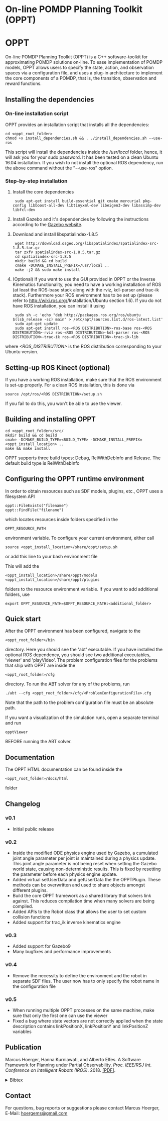 On-line POMDP Planning Toolkit (OPPT)
==========================================================================

# OPPT
On-line POMDP Planning Toolkit (OPPT) is a C++ software-toolkit for approximating POMDP solutions on-line. To ease implementation of POMDP models, OPPT allows users to specify the state, action, and observation spaces via a configuration file, and uses a plug-in architecture to implement the core components of a POMDP, that is, the transition, observation and reward functions.

## Installing the dependencies

### On-line installation script
OPPT provides an installation script that installs all the dependencies:

	cd <oppt_root_folder>
	chmod +x install_dependencies.sh && . ./install_dependencies.sh --use-ros
	
This script will install the dependencies inside the */usr/local* folder, hence, it will ask you for your sudo password. It has been tested on a clean Ubuntu 16.04 installation.
If you wish to not install the optional ROS dependency, run the above command without the "--use-ros" option.

### Step-by-step installation

1. Install the core dependencies

        sudo apt-get install build-essential git cmake mercurial pkg-config libboost-all-dev libtinyxml-dev libeigen3-dev libassimp-dev libfcl-dev
        
2. Install Gazebo and it's dependencies by following the instructions according to the [Gazebo website](http://gazebosim.org/tutorials?tut=install_ubuntu&cat=install).
        
3. Download and install libspatialindex-1.8.5

        wget http://download.osgeo.org/libspatialindex/spatialindex-src-1.8.5.tar.gz
        tar zxfv spatialindex-src-1.8.5.tar.gz
        cd spatialindex-src-1.8.5
        mkdir build && cd build
        cmake -DCMAKE_INSTALL_PREFIX=/usr/local ..
        make -j2 && sudo make install
        
4. (Optional) If you want to use the GUI provided in OPPT or the Inverse Kinematics functionality, you need to have a working installation of ROS (at least the ROS-base stack along with the rviz, kdl-parser and trac-ik stack). Furthermore your ROS environment has to be set up (please refer to http://wiki.ros.org/<ROS DISTRIBUTION>/Installation/Ubuntu section 1.6). If you do not have ROS installation, you can install it using

        sudo sh -c 'echo "deb http://packages.ros.org/ros/ubuntu $(lsb_release -sc) main" > /etc/apt/sources.list.d/ros-latest.list'
        sudo apt-get update
        sudo apt-get install ros-<ROS DISTRIBUTION>-ros-base ros-<ROS DISTRIBUTION>-rviz ros-<ROS DISTRIBUTION>-kdl-parser ros-<ROS DISTRIBUTION>-trac-ik ros-<ROS DISTRIBUTION>-trac-ik-lib

where *<ROS_DISTRIBUTION>* is the ROS distribution corresponding to your Ubuntu version.
        
## Setting-up ROS Kinect (optional)
If you have a working ROS installation, make sure that the ROS environment is set-up properly.
For a clean ROS installation, this is done via

    source /opt/ros/<ROS DISTRIBUTION>/setup.sh
    
If you fail to do this, you won't be able to use the viewer.        

## Building and installing OPPT

    cd <oppt_root_folder>/src/
    mkdir build && cd build
    cmake -DCMAKE_BUILD_TYPE=<BUILD_TYPE> -DCMAKE_INSTALL_PREFIX=<oppt_install_location> ..
    make && make install

OPPT supports three build types: Debug, RelWithDebInfo and Release. The default build type is RelWithDebInfo

## Configuring the OPPT runtime environment

In order to obtain resources such as SDF models, plugins, etc., OPPT uses a filesystem API

    oppt::FileExists("filename")
    oppt::FindFile("filename")
    
which locates resources inside folders specified in the 

    OPPT_RESOURCE_PATH
    
environment variable. To configure your current environment, either call

    source <oppt_install_location>/share/oppt/setup.sh
    
or add this line to your bash environment file
    
This will add the 

    <oppt_install_location>/share/oppt/models
    <oppt_install_location>/share/oppt/plugins

folders to the resource environment variable. If you want to add additional folders, use

    export OPPT_RESOURCE_PATH=$OPPT_RESOURCE_PATH:<additional_folder>

## Quick start 

After the OPPT environment has been configured, navigate to the

    <oppt_root_folder>/bin
    
directory. Here you should see the 'abt' executable. If you have installed the optional ROS dependency, you should see two additional executables, 'viewer' and 'playVideo'.
The problem configuration files for the problems that ship with OPPT are inside the

    <oppt_root_folder>/cfg
    
directory. To run the ABT solver for any of the problems, run

    ./abt --cfg <oppt_root_folder>/cfg/<ProblemConfigurationFile>.cfg
    
Note that the path to the problem configuration file must be an absolute path.

If you want a visualization of the simulation runs, open a separate terminal and run

    opptViewer
    
BEFORE running the ABT solver.

## Documentation        

The OPPT HTML documentation can be found inside the 

	<oppt_root_folder>/docs/html
	
folder

## Changelog
### v0.1
* Initial public release

### v0.2
* Inside the modified ODE physics engine used by Gazebo, a cumulated joint angle parameter per joint is maintained during a physics update. This joint angle parameter is not being reset when setting the Gazebo world state, causing non-deterministic results. This is fixed by resetting the parameter before each physics engine update.
* Added virtual setUserData and getUserData the the OPPTPlugin. These methods can be overwritten and used to share objects amongst different plugins.
* Build the core OPPT framework as a shared library that solvers link against. This reduces compilation time when many solvers are being compiled.
* Added APIs to the Robot class that allows the user to set custom collision functions
* Added support for trac_ik inverse kinematics engine

### v0.3
* Added support for Gazebo9
* Many bugfixes and performance improvements

### v0.4
* Remove the necessity to define the environment and the robot in separate SDF files. The user now has to only specify the robot name in the configuration file

### v0.5
* When running multiple OPPT processes on the same machine, make sure that only the first one can use the viewer
* Fixed a bug where state vectors are not correctly applied when the state description contains linkPositionX, linkPositionY and linkPositionZ variables

## Publication
Marcus Hoerger, Hanna Kurniawati, and Alberto Elfes. A Software Framework for Planning under Partial Observability. *Proc. IEEE/RSJ Int. Conference on Intelligent Robots (IROS)*. 2018. [[PDF]](http://rdl.cecs.anu.edu.au/papers/iros18_oppt.pdf).

<details><summary>Bibtex</summary>
<p>

```
@inproceedings{hoerger18:OPPT,
  title={A Software Framework for Planning Under Partial Observability},
  author={Hoerger, Marcus and Kurniawati, Hanna and Elfes, Alberto},
  booktitle={Proc. IEEE/RSJ International Conference on Intelligent Robots and Systems (IROS)},
  pages={1--9},
  year={2018},
  organization={IEEE}
}
```

</p>
</details>

## Contact
For questions, bug reports or suggestions please contact
Marcus Hoerger, E-Mail: hoergems@gmail.com 
